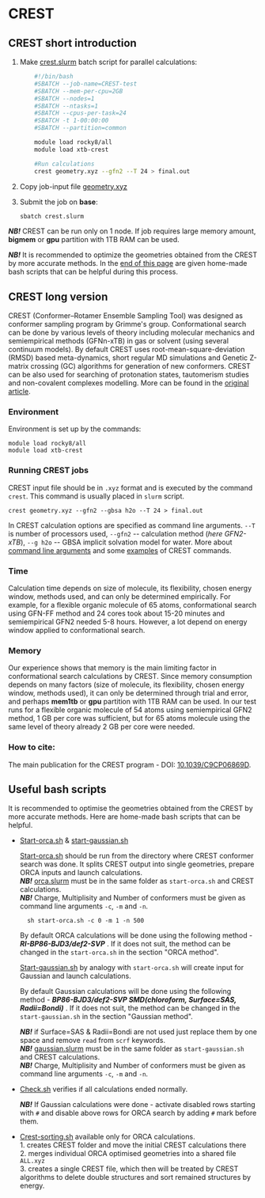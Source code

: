 # CREST

## CREST short introduction 

1. Make [crest.slurm](/chemistry/crest.slurm) batch script for parallel calculations:

    ```bash
        #!/bin/bash
        #SBATCH --job-name=CREST-test
        #SBATCH --mem-per-cpu=2GB
        #SBATCH --nodes=1
        #SBATCH --ntasks=1
        #SBATCH --cpus-per-task=24
        #SBATCH -t 1-00:00:00
        #SBATCH --partition=common

        module load rocky8/all
        module load xtb-crest

        #Run calculations 
        crest geometry.xyz --gfn2 --T 24 > final.out
    ```

2. Copy job-input file [geometry.xyz](/chemistry/geometry.xyz)
3. Submit the job on **base**:

    ```bash
    sbatch crest.slurm
    ```

***NB!*** CREST can be run only on 1 node. If job requires large memory amount, **bigmem** or **gpu** partition with 1TB RAM can be used. 

***NB!*** It is recommended to optimize the geometries obtained from the CREST by more accurate methods. In the [end of this page](/chemistry/crest.html#useful-bash-scripts) are given home-made bash scripts that can be helpful during this process.

## CREST long version 

CREST (Conformer–Rotamer Ensemble Sampling Tool) was designed as conformer sampling program by Grimme's group. Conformational search can be done by various levels of theory including molecular mechanics and semiempirical methods (GFNn-xTB) in gas or solvent (using several continuum models). By default CREST uses root-mean-square-deviation (RMSD) based meta-dynamics, short regular MD simulations and Genetic Z-matrix crossing (GC) algorithms for generation of new conformers. CREST can be also used for searching of protonation states, tautomerism studies and non-covalent complexes modelling. More can be found in the [original article](https://pubs.rsc.org/en/content/articlelanding/2020/CP/C9CP06869D#!divCitation).

### Environment

Environment is set up by the commands:

    module load rocky8/all
    module load xtb-crest

### Running CREST jobs

CREST input file should be in `.xyz` format and is executed by the command `crest`. This command is usually placed in `slurm` script. 

    crest geometry.xyz --gfn2 --gbsa h2o --T 24 > final.out

In CREST calculation options are specified as command line arguments. `--T` is number of processors used, `--gfn2` -- calculation method (_here GFN2-xTB_), `--g h2o` -- GBSA implicit solvation model for water. More about [command line arguments](https://crest-lab.github.io/crest-docs/page/documentation/keywords.html) and some [examples](https://crest-lab.github.io/crest-docs/page/examples) of CREST commands.

### Time

Calculation time depends on size of molecule, its flexibility, chosen energy window, methods used, and can only be determined empirically. For example, for a flexible organic molecule of 65 atoms, conformational search using GFN-FF method and 24 cores took about 15-20 minutes and semiempirical GFN2 needed 5-8 hours. However, a lot depend on energy window applied to conformational search.

### Memory

Our experience shows that memory is the main limiting factor in conformational search calculations by CREST. Since memory consumption depends on many factors (size of molecule, its flexibility, chosen energy window, methods used), it can only be determined through trial and error, and perhaps **mem1tb** or **gpu** partition with 1TB RAM can be used. 
In our test runs for a flexible organic molecule of 54 atoms using semiempirical GFN2 method, 1 GB per core was sufficient, but for 65 atoms molecule using the same level of theory already 2 GB per core were needed.


### How to cite:

The main publication for the CREST program - DOI: [10.1039/C9CP06869D](https://doi.org/10.1039/C9CP06869D).

## Useful bash scripts

It is recommended to optimise the geometries obtained from the CREST by more accurate methods. Here are home-made bash scripts that can be helpful. 

- [Start-orca.sh](/chemistry/start-orca.sh) & [start-gaussian.sh](/chemistry/start-gaussian.sh)

    [Start-orca.sh](/chemistry/start-orca.sh) should be run from the directory where CREST conformer search was done. It splits CREST output into single geometries, prepare ORCA inputs and launch calculations.  
    ***NB!*** [orca.slurm](/chemistry/orca.slurm) must be in the same folder as `start-orca.sh` and CREST calculations.  
    ***NB!*** Charge, Multiplisity and Number of conformers must be given as  command line arguments `-c`, `-m` and `-n`.
  
        sh start-orca.sh -c 0 -m 1 -n 500
 
    By default ORCA calculations will be done using the following method - ***RI-BP86-BJD3/def2-SVP*** . If it does not suit, the method can be changed in the `start-orca.sh` in the section "ORCA method".
 
    [Start-gaussian.sh](/chemistry/start-gaussian.sh) by analogy with `start-orca.sh` will create input for Gaussian and launch calculations.  

    By default Gaussian calculations will be done using the following method - ***BP86-BJD3/def2-SVP SMD(chloroform, Surface=SAS, Radii=Bondi)*** . If it does not suit, the method can be changed in the `start-gaussian.sh` in the section "Gaussian method".

    ***NB!*** if Surface=SAS & Radii=Bondi are not used just replace them by one space and remove `read` from `scrf` keywords.  
    ***NB!*** [gaussian.slurm](/chemistry/gaussian.slurm) must be in the same folder as `start-gaussian.sh` and CREST calculations.  
    ***NB!*** Charge, Multiplisity and Number of conformers must be given as  command line arguments `-c`, `-m` and `-n`.

- [Check.sh](/chemistry/check.sh) verifies if all calculations ended normally.

   ***NB!*** If Gaussian calculations were done - activate disabled rows starting with `#` and disable above rows for ORCA search by adding `#` mark before them.

- [Crest-sorting.sh](/chemistry/crest-sorting.sh) available only for ORCA calculations.    
                1. creates CREST folder and move the initial CREST calculations there  
                2. merges individual ORCA optimised geometries into a shared file `ALL.xyz`  
                3. creates a single CREST file, which then will be treated by CREST algorithms to delete double structures and sort remained structures by energy.

